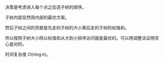 决策是考虑进入每个点之后选子树的顺序。

子树内部显然用内部的最优方案。

然后子树之间的贡献是先走的子树的大小乘后走的子树的权值和。

所以按照子树大小除以权值和从大到小排序访问就是最优的。可以用调整法证明贪心是对的。

时间复杂度 $O(n\log n)$。
